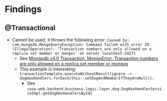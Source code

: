 # Findings
## @Transactional
* Cannot be used, it throws the following error: 
  `Caused by: com.mongodb.MongoQueryException: Command failed with error 20 (IllegalOperation): 'Transaction numbers are only allowed on a replica set member or mongos' on server localhost:34271`
  * See [Mongodb v4.0 Transaction, MongoError: Transaction numbers are only allowed on a replica set member or mongos](https://stackoverflow.com/a/51462024/1066054)
  * This example is interesting:
    `transactionTemplate.executeWithoutResult(ignore -> dogHasHandlers.forEach(this::setDogAndMemberIfTheyAreNull));`
    * See `casp.web.backend.business.logic.layer.dog.DogHasHandlerServiceImpl.getDogHasHandlersByIds`
